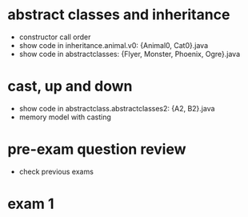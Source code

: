 

# abstract classes and inheritance
- constructor call order
- show code in inheritance.animal.v0: {Animal0, Cat0}.java
- show code in abstractclasses: {Flyer, Monster, Phoenix, Ogre}.java

# cast, up and down
- show code in abstractclass.abstractclasses2: {A2, B2}.java
- memory model with casting

# pre-exam question review
- check previous exams

# exam 1
